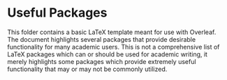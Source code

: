 # Useful Packages

This folder contains a basic LaTeX template meant for use with Overleaf.
The document highlights several packages that provide desirable functionality for many academic users.
This is not a comprehensive list of LaTeX packages which can or should be used for academic writing, it merely highlights some packages which provide extremely useful functionality that may or may not be commonly utilized.
